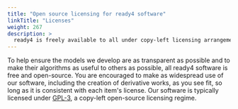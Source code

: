 ```yaml
---
title: "Open source licensing for ready4 software"
linkTitle: "Licenses"
weight: 267
description: >
  ready4 is freely available to all under copy-left licensing arrangements.
---
```


To help ensure the models we develop are as transparent as possible and to make their algorithms as useful to others as possible, all ready4 software is free and open-source. You are encouraged to make as widespread use of our software, including the creation of derivative works, as you see fit, so long as it is consistent with each item's license. Our software is typically licensed under [GPL-3](https://ready4-dev.github.io/ready4/LICENSE.html), a copy-left open-source licensing regime.

